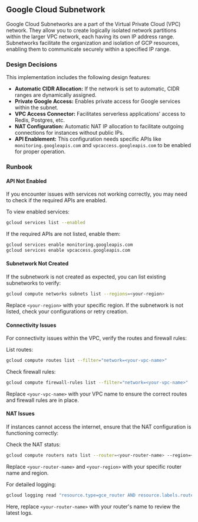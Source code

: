 ## Google Cloud Subnetwork

Google Cloud Subnetworks are a part of the Virtual Private Cloud (VPC) network. They allow you to create logically isolated network partitions within the larger VPC network, each having its own IP address range. Subnetworks facilitate the organization and isolation of GCP resources, enabling them to communicate securely within a specified IP range.

### Design Decisions

This implementation includes the following design features:

- **Automatic CIDR Allocation:** If the network is set to automatic, CIDR ranges are dynamically assigned.
- **Private Google Access:** Enables private access for Google services within the subnet.
- **VPC Access Connector:** Facilitates serverless applications' access to Redis, Postgres, etc.
- **NAT Configuration:** Automatic NAT IP allocation to facilitate outgoing connections for instances without public IPs.
- **API Enablement:** This configuration needs specific APIs like `monitoring.googleapis.com` and `vpcaccess.googleapis.com` to be enabled for proper operation.

### Runbook

#### API Not Enabled

If you encounter issues with services not working correctly, you may need to check if the required APIs are enabled.

To view enabled services:

```sh
gcloud services list --enabled
```

If the required APIs are not listed, enable them:

```sh
gcloud services enable monitoring.googleapis.com
gcloud services enable vpcaccess.googleapis.com
```

#### Subnetwork Not Created

If the subnetwork is not created as expected, you can list existing subnetworks to verify:

```sh
gcloud compute networks subnets list --regions=<your-region>
```

Replace `<your-region>` with your specific region. If the subnetwork is not listed, check your configurations or retry creation.

#### Connectivity Issues

For connectivity issues within the VPC, verify the routes and firewall rules:

List routes:

```sh
gcloud compute routes list --filter="network=<your-vpc-name>"
```

Check firewall rules:

```sh
gcloud compute firewall-rules list --filter="network=<your-vpc-name>"
```

Replace `<your-vpc-name>` with your VPC name to ensure the correct routes and firewall rules are in place.

#### NAT Issues

If instances cannot access the internet, ensure that the NAT configuration is functioning correctly:

Check the NAT status:

```sh
gcloud compute routers nats list --router=<your-router-name> --region=<your-region>
```

Replace `<your-router-name>` and `<your-region>` with your specific router name and region.

For detailed logging:

```sh
gcloud logging read "resource.type=gce_router AND resource.labels.router_id=<your-router-name>" --limit=50
```

Here, replace `<your-router-name>` with your router's name to review the latest logs.

